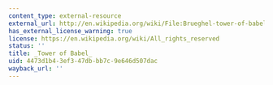 ```yaml
---
content_type: external-resource
external_url: http://en.wikipedia.org/wiki/File:Brueghel-tower-of-babel.jpg
has_external_license_warning: true
license: https://en.wikipedia.org/wiki/All_rights_reserved
status: ''
title: _Tower of Babel_
uid: 4473d1b4-3ef3-47db-bb7c-9e646d507dac
wayback_url: ''
---
```

